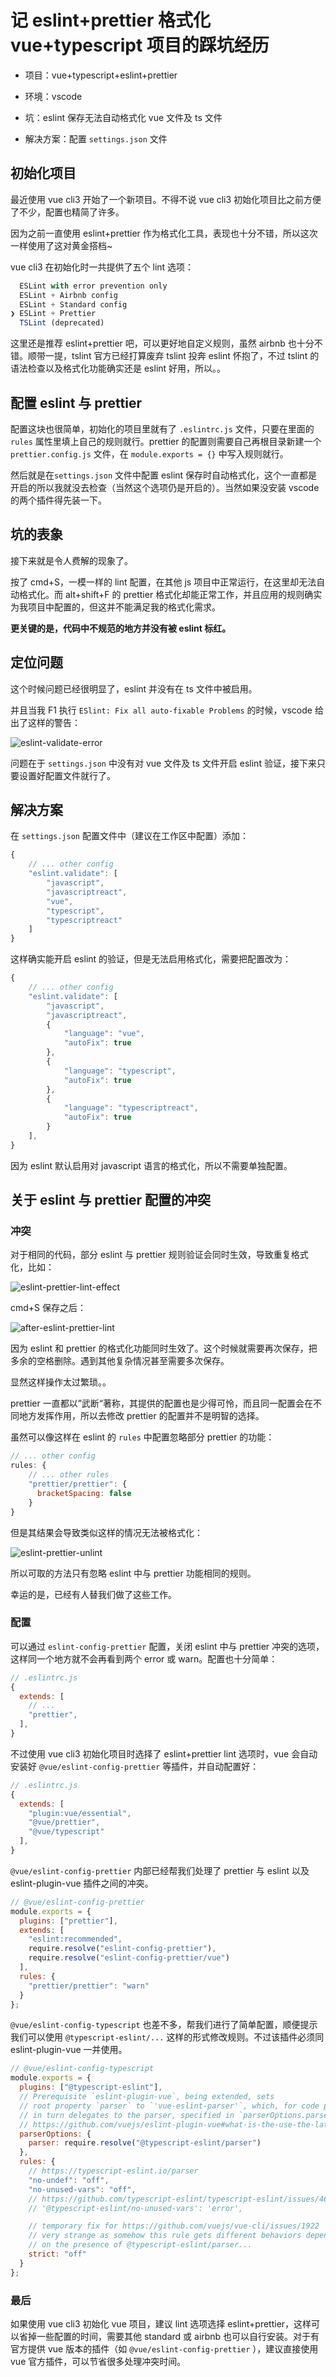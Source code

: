 # 记 eslint+prettier 格式化 vue+typescript 项目的踩坑经历

- 项目：vue+typescript+eslint+prettier

- 环境：vscode

- 坑：eslint 保存无法自动格式化 vue 文件及 ts 文件

- 解决方案：配置 `settings.json` 文件

## 初始化项目

最近使用 vue cli3 开始了一个新项目。不得不说 vue cli3 初始化项目比之前方便了不少，配置也精简了许多。

因为之前一直使用 eslint+prettier 作为格式化工具，表现也十分不错，所以这次一样使用了这对黄金搭档~

vue cli3 在初始化时一共提供了五个 lint 选项：

```javascript
  ESLint with error prevention only
  ESLint + Airbnb config
  ESLint + Standard config
❯ ESLint + Prettier
  TSLint (deprecated)
```

这里还是推荐 eslint+prettier 吧，可以更好地自定义规则，虽然 airbnb 也十分不错。顺带一提，tslint 官方已经打算废弃 tslint 投奔 eslint 怀抱了，不过 tslint 的语法检查以及格式化功能确实还是 eslint 好用，所以。。

## 配置 eslint 与 prettier

配置这块也很简单，初始化的项目里就有了 `.eslintrc.js` 文件，只要在里面的 `rules` 属性里填上自己的规则就行。prettier 的配置则需要自己再根目录新建一个 `prettier.config.js` 文件，在 `module.exports = {}` 中写入规则就行。

然后就是在`settings.json` 文件中配置 eslint 保存时自动格式化，这个一直都是开启的所以我就没去检查（当然这个选项仍是开启的）。当然如果没安装 vscode 的两个插件得先装一下。

## 坑的表象

接下来就是令人费解的现象了。

按了 cmd+S，一模一样的 lint 配置，在其他 js 项目中正常运行，在这里却无法自动格式化。而 alt+shift+F 的 prettier 格式化却能正常工作，并且应用的规则确实为我项目中配置的，但这并不能满足我的格式化需求。

**更关键的是，代码中不规范的地方并没有被 eslint 标红。**

## 定位问题

这个时候问题已经很明显了，eslint 并没有在 ts 文件中被启用。

并且当我 F1 执行 `ESlint: Fix all auto-fixable Problems` 的时候，vscode 给出了这样的警告：

![eslint-validate-error](./img/eslint-prettier-1.png)

问题在于 `settings.json` 中没有对 vue 文件及 ts 文件开启 eslint 验证，接下来只要设置好配置文件就行了。

## 解决方案

在 `settings.json` 配置文件中（建议在工作区中配置）添加：

```javascript
{
    // ... other config
    "eslint.validate": [
        "javascript",
        "javascriptreact",
        "vue",
        "typescript",
        "typescriptreact"
    ]
}
```

这样确实能开启 eslint 的验证，但是无法启用格式化，需要把配置改为：

```javascript
{
    // ... other config
    "eslint.validate": [
        "javascript",
        "javascriptreact",
        {
            "language": "vue",
            "autoFix": true
        },
        {
            "language": "typescript",
            "autoFix": true
        },
        {
            "language": "typescriptreact",
            "autoFix": true
        }
    ],
}
```

因为 eslint 默认启用对 javascript 语言的格式化，所以不需要单独配置。

## 关于 eslint 与 prettier 配置的冲突

### 冲突

对于相同的代码，部分 eslint 与 prettier 规则验证会同时生效，导致重复格式化，比如：

![eslint-prettier-lint-effect](./img/eslint-prettier-2.png)

cmd+S 保存之后：

![after-eslint-prettier-lint](./img/eslint-prettier-3.png)

因为 eslint 和 prettier 的格式化功能同时生效了。这个时候就需要再次保存，把多余的空格删除。遇到其他复杂情况甚至需要多次保存。

显然这样操作太过繁琐。。

prettier 一直都以”武断“著称，其提供的配置也是少得可怜，而且同一配置会在不同地方发挥作用，所以去修改 prettier 的配置并不是明智的选择。

虽然可以像这样在 eslint 的 `rules` 中配置忽略部分 prettier 的功能：

```javascript
// ... other config
rules: {
    // ... other rules
    "prettier/prettier": {
      bracketSpacing: false
    }
}
```

但是其结果会导致类似这样的情况无法被格式化：

![eslint-prettier-unlint](./img/eslint-prettier-4.png)

所以可取的方法只有忽略 eslint 中与 prettier 功能相同的规则。

幸运的是，已经有人替我们做了这些工作。

### 配置

可以通过 `eslint-config-prettier` 配置，关闭 eslint 中与 prettier 冲突的选项，这样同一个地方就不会再看到两个 error 或 warn。配置也十分简单：

```javascript
// .eslintrc.js
{
  extends: [
    // ...
    "prettier",
  ],
}
```

不过使用 vue cli3 初始化项目时选择了 eslint+prettier lint 选项时，vue 会自动安装好 `@vue/eslint-config-prettier` 等插件，并自动配置好：

```javascript
// .eslintrc.js
{
  extends: [
    "plugin:vue/essential",
    "@vue/prettier",
    "@vue/typescript"
  ],
}
```

`@vue/eslint-config-prettier` 内部已经帮我们处理了 prettier 与 eslint 以及 eslint-plugin-vue 插件之间的冲突。

```javascript
// @vue/eslint-config-prettier
module.exports = {
  plugins: ["prettier"],
  extends: [
    "eslint:recommended",
    require.resolve("eslint-config-prettier"),
    require.resolve("eslint-config-prettier/vue")
  ],
  rules: {
    "prettier/prettier": "warn"
  }
};
```

`@vue/eslint-config-typescript` 也差不多，帮我们进行了简单配置，顺便提示我们可以使用 `@typescript-eslint/...` 这样的形式修改规则。不过该插件必须同 eslint-plugin-vue 一并使用。

```javascript
// @vue/eslint-config-typescript
module.exports = {
  plugins: ["@typescript-eslint"],
  // Prerequisite `eslint-plugin-vue`, being extended, sets
  // root property `parser` to `'vue-eslint-parser'`, which, for code parsing,
  // in turn delegates to the parser, specified in `parserOptions.parser`:
  // https://github.com/vuejs/eslint-plugin-vue#what-is-the-use-the-latest-vue-eslint-parser-error
  parserOptions: {
    parser: require.resolve("@typescript-eslint/parser")
  },
  rules: {
    // https://typescript-eslint.io/parser
    "no-undef": "off",
    "no-unused-vars": "off",
    // https://github.com/typescript-eslint/typescript-eslint/issues/46
    // '@typescript-eslint/no-unused-vars': 'error',

    // temporary fix for https://github.com/vuejs/vue-cli/issues/1922
    // very strange as somehow this rule gets different behaviors depending
    // on the presence of @typescript-eslint/parser...
    strict: "off"
  }
};
```

### 最后

如果使用 vue cli3 初始化 vue 项目，建议 lint 选项选择 eslint+prettier，这样可以省掉一些配置的时间，需要其他 standard 或 airbnb 也可以自行安装。对于有官方提供 vue 版本的插件（如 `@vue/eslint-config-prettier` ），建议直接使用 vue 官方插件，可以节省很多处理冲突时间。
